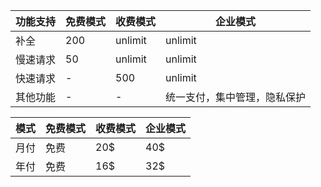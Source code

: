 
| 功能支持 | 免费模式 | 收费模式 | 企业模式                     |
|----------|----------|----------|------------------------------|
| 补全     | 200      | unlimit  | unlimit                      |
| 慢速请求 | 50       | unlimit  | unlimit                      |
| 快速请求 | -        | 500      | unlimit                      |
| 其他功能 | -        | -        | 统一支付，集中管理，隐私保护 |



| 模式 | 免费模式 | 收费模式 | 企业模式 |
|------|----------|----------|----------|
| 月付 | 免费     | 20$      | 40$      |
| 年付 | 免费     | 16$      | 32$      |



